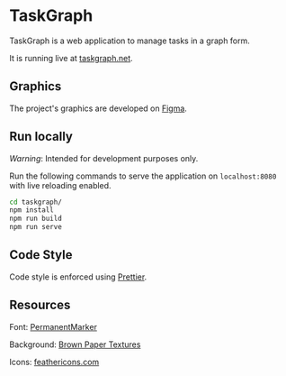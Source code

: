 # TaskGraph

TaskGraph is a web application to manage tasks in a graph form.

It is running live at [taskgraph.net](https://taskgraph.net).

## Graphics

The project's graphics are developed on [Figma](https://www.figma.com/file/WclIMqlhIUVXFMjfhsTldN/TaskGraph?node-id=0%3A1).

## Run locally

_Warning_: Intended for development purposes only.

Run the following commands to serve the application on `localhost:8080` with live reloading enabled.

```sh
cd taskgraph/
npm install
npm run build
npm run serve
```

## Code Style

Code style is enforced using [Prettier](https://prettier.io/).

## Resources

Font: [PermanentMarker](https://www.1001fonts.com/permanent-marker-font.html)

Background: [Brown Paper Textures](https://blog.spoongraphics.co.uk/freebies/5-fantastically-high-res-brown-paper-textures)

Icons: [feathericons.com](https://feathericons.com/)
